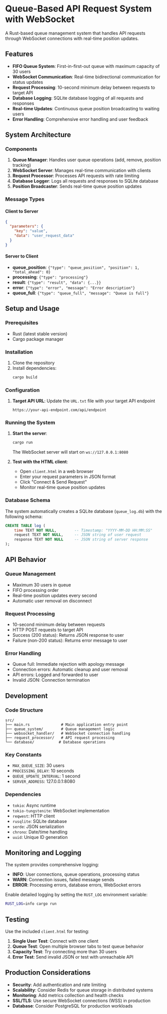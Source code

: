 # Queue-Based API Request System with WebSocket

A Rust-based queue management system that handles API requests through WebSocket connections with real-time position updates.

## Features

- **FIFO Queue System**: First-in-first-out queue with maximum capacity of 30 users
- **WebSocket Communication**: Real-time bidirectional communication for status updates
- **Request Processing**: 10-second minimum delay between requests to target API
- **Database Logging**: SQLite database logging of all requests and responses
- **Real-time Updates**: Continuous queue position broadcasting to waiting users
- **Error Handling**: Comprehensive error handling and user feedback

## System Architecture

### Components

1. **Queue Manager**: Handles user queue operations (add, remove, position tracking)
2. **WebSocket Server**: Manages real-time communication with clients
3. **Request Processor**: Processes API requests with rate limiting
4. **Database Logger**: Logs all requests and responses to SQLite database
5. **Position Broadcaster**: Sends real-time queue position updates

### Message Types

#### Client to Server
```json
{
  "parameters": {
    "key": "value",
    "data": "user_request_data"
  }
}
```

#### Server to Client
- **queue_position**: `{"type": "queue_position", "position": 1, "total_ahead": 0}`
- **processing**: `{"type": "processing"}`
- **result**: `{"type": "result", "data": {...}}`
- **error**: `{"type": "error", "message": "Error description"}`
- **queue_full**: `{"type": "queue_full", "message": "Queue is full"}`

## Setup and Usage

### Prerequisites

- Rust (latest stable version)
- Cargo package manager

### Installation

1. Clone the repository
2. Install dependencies:
   ```bash
   cargo build
   ```

### Configuration

1. **Target API URL**: Update the `URL.txt` file with your target API endpoint
   ```
   https://your-api-endpoint.com/api/endpoint
   ```

### Running the System

1. **Start the server**:
   ```bash
   cargo run
   ```
   The WebSocket server will start on `ws://127.0.0.1:8080`

2. **Test with the HTML client**:
   - Open `client.html` in a web browser
   - Enter your request parameters in JSON format
   - Click "Connect & Send Request"
   - Monitor real-time queue position updates

### Database Schema

The system automatically creates a SQLite database (`queue_log.db`) with the following schema:

```sql
CREATE TABLE log (
    time TEXT NOT NULL,        -- Timestamp: "YYYY-MM-DD HH:MM:SS"
    request TEXT NOT NULL,     -- JSON string of user request
    response TEXT NOT NULL     -- JSON string of server response
);
```

## API Behavior

### Queue Management
- Maximum 30 users in queue
- FIFO processing order
- Real-time position updates every second
- Automatic user removal on disconnect

### Request Processing
- 10-second minimum delay between requests
- HTTP POST requests to target API
- Success (200 status): Returns JSON response to user
- Failure (non-200 status): Returns error message to user

### Error Handling
- Queue full: Immediate rejection with apology message
- Connection errors: Automatic cleanup and user removal
- API errors: Logged and forwarded to user
- Invalid JSON: Connection termination

## Development

### Code Structure

```
src/
├── main.rs              # Main application entry point
├── queue_system/        # Queue management logic
├── websocket_handler/   # WebSocket connection handling
├── request_processor/   # API request processing
└── database/           # Database operations
```

### Key Constants

- `MAX_QUEUE_SIZE`: 30 users
- `PROCESSING_DELAY`: 10 seconds
- `QUEUE_UPDATE_INTERVAL`: 1 second
- `SERVER_ADDRESS`: 127.0.0.1:8080

### Dependencies

- `tokio`: Async runtime
- `tokio-tungstenite`: WebSocket implementation
- `reqwest`: HTTP client
- `rusqlite`: SQLite database
- `serde`: JSON serialization
- `chrono`: Date/time handling
- `uuid`: Unique ID generation

## Monitoring and Logging

The system provides comprehensive logging:

- **INFO**: User connections, queue operations, processing status
- **WARN**: Connection issues, failed message sends
- **ERROR**: Processing errors, database errors, WebSocket errors

Enable detailed logging by setting the `RUST_LOG` environment variable:
```bash
RUST_LOG=info cargo run
```

## Testing

Use the included `client.html` for testing:

1. **Single User Test**: Connect with one client
2. **Queue Test**: Open multiple browser tabs to test queue behavior
3. **Capacity Test**: Try connecting more than 30 users
4. **Error Test**: Send invalid JSON or test with unreachable API

## Production Considerations

- **Security**: Add authentication and rate limiting
- **Scalability**: Consider Redis for queue storage in distributed systems
- **Monitoring**: Add metrics collection and health checks
- **SSL/TLS**: Use secure WebSocket connections (WSS) in production
- **Database**: Consider PostgreSQL for production workloads

